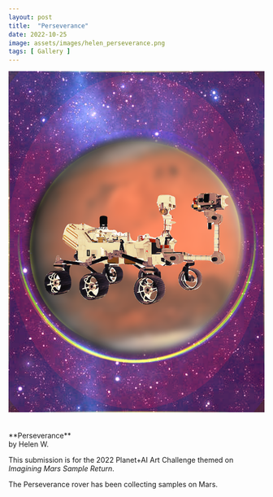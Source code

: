 ```yaml
---
layout: post
title:  "Perseverance"
date: 2022-10-25
image: assets/images/helen_perseverance.png
tags: [ Gallery ]
---
```


<div><img src="/assets/images/helen_perseverance.png" class="img-fluid" alt="style" /></div>
<br/>
<br/>
**Perseverance**<br/>
by Helen W.<br/>

This submission is for the 2022 Planet+AI Art Challenge themed on *Imagining Mars Sample Return*.   

The Perseverance rover has been collecting samples on Mars.




